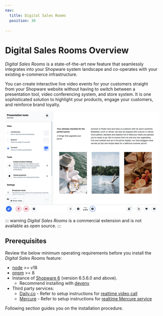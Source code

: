 ```yaml
---
nav:
  title: Digital Sales Rooms
  position: 30

---
```


# Digital Sales Rooms Overview

*Digital Sales Rooms* is a state-of-the-art new feature that seamlessly integrates into your Shopware system landscape and co-operates with your existing e-commerce infrastructure.

You can create interactive live video events for your customers straight from your Shopware website without having to switch between a presentation tool, video conferencing system, and store system. It is one sophisticated solution to highlight your products, engage your customers, and reinforce brand loyalty.

![ ](../../assets/products-digitalSalesRooms.png)

::: warning
*Digital Sales Rooms* is a commercial extension and is not available as open source.
:::

## Prerequisites
Review the below minimum operating requirements before you install the *Digital Sales Rooms* feature:
* [node](https://nodejs.org/en) >= v18
* [pnpm](https://pnpm.io/installation) >= 8
* Instance of [Shopware 6](../../guides/installation) (version 6.5.6.0 and above).
  * Recommend installing with [devenv](../../guides/installation/devenv)
* Third party services:
  * [Daily.co](https://daily.co/) - Refer to setup instructions for [realtime video call](./installation/realtime-video-dailyco)
  * [Mercure](https://mercure.rocks/) - Refer to setup instructions for [realtime Mercure service](./installation/realtime-service-mercure)
  
Following section guides you on the installation procedure.
